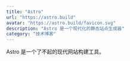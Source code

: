 ```yaml
---
title: "Astro"
url: "https://astro.build"
avatar: "https://astro.build/favicon.svg"
description: "Astro 是一个现代化的静态站点生成器"
category: "技术博客"
---
```


Astro 是一个了不起的现代网站构建工具。